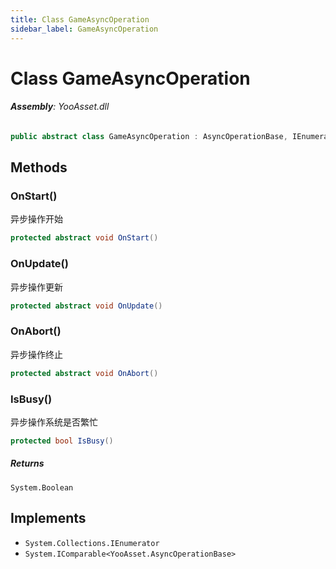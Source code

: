 ```yaml
---
title: Class GameAsyncOperation
sidebar_label: GameAsyncOperation
---
```

# Class GameAsyncOperation


###### **Assembly**: YooAsset.dll

```csharp title="Declaration"
public abstract class GameAsyncOperation : AsyncOperationBase, IEnumerator, IComparable<AsyncOperationBase>
```
## Methods
### OnStart()
异步操作开始

```csharp title="Declaration"
protected abstract void OnStart()
```
### OnUpdate()
异步操作更新

```csharp title="Declaration"
protected abstract void OnUpdate()
```
### OnAbort()
异步操作终止

```csharp title="Declaration"
protected abstract void OnAbort()
```
### IsBusy()
异步操作系统是否繁忙

```csharp title="Declaration"
protected bool IsBusy()
```

##### Returns

`System.Boolean`

## Implements

* `System.Collections.IEnumerator`
* `System.IComparable<YooAsset.AsyncOperationBase>`
